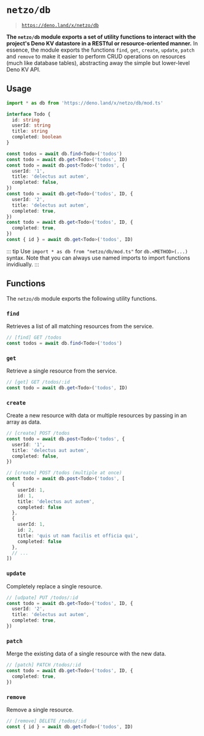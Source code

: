 # `netzo/db`

> [`https://deno.land/x/netzo/db`](https://deno.land/x/netzo/db)

**The `netzo/db` module exports a set of utility functions to interact with the project's Deno KV datastore in a RESTful or resource-oriented manner.** In essence, the module exports the functions `find`, `get`, `create`, `update`, `patch` and `remove` to make it easier to perform CRUD operations on resources (much like database tables), abstracting away the simple but lower-level Deno KV API.

## Usage

```ts
import * as db from 'https://deno.land/x/netzo/db/mod.ts'

interface Todo {
  id: string
  userId: string
  title: string
  completed: boolean
}

const todos = await db.find<Todo>('todos')
const todo = await db.get<Todo>('todos', ID)
const todo = await db.post<Todo>('todos', {
  userId: '1',
  title: 'delectus aut autem',
  completed: false,
})
const todo = await db.get<Todo>('todos', ID, {
  userId: '2',
  title: 'delectus aut autem',
  completed: true,
})
const todo = await db.get<Todo>('todos', ID, {
  completed: true,
})
const { id } = await db.get<Todo>('todos', ID)
```

::: tip Use `import * as db from "netzo/db/mod.ts"` for `db.<METHOD>(...)` syntax.
Note that you can always use named imports to import functions invidiually.
:::

## Functions

The `netzo/db` module exports the following utility functions.

### `find`

Retrieves a list of all matching resources from the service.

```ts
// [find] GET /todos
const todos = await db.find<Todo>('todos')
```

### `get`

Retrieve a single resource from the service.

```ts
// [get] GET /todos/:id
const todo = await db.get<Todo>('todos', ID)
```

### `create`

Create a new resource with data or multiple resources by passing in an array as data.

```ts
// [create] POST /todos
const todo = await db.post<Todo>('todos', {
  userId: '1',
  title: 'delectus aut autem',
  completed: false,
})

// [create] POST /todos (multiple at once)
const todo = await db.post<Todo>('todos', [
  {
    userId: 1,
    id: 1,
    title: 'delectus aut autem',
    completed: false
  },
  {
    userId: 1,
    id: 2,
    title: 'quis ut nam facilis et officia qui',
    completed: false
  },
  // ...
])
```

### `update`

Completely replace a single resource.

```ts
// [udpate] PUT /todos/:id
const todo = await db.get<Todo>('todos', ID, {
  userId: '2',
  title: 'delectus aut autem',
  completed: true,
})
```

### `patch`

Merge the existing data of a single resource with the new data.

```ts
// [patch] PATCH /todos/:id
const todo = await db.get<Todo>('todos', ID, {
  completed: true,
})
```

### `remove`

Remove a single resource.

```ts
// [remove] DELETE /todos/:id
const { id } = await db.get<Todo>('todos', ID)
```